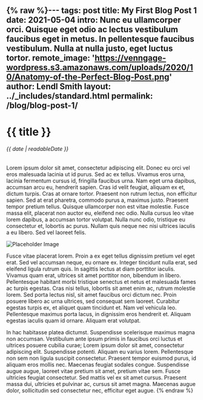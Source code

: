 {% raw %}---
tags: post
title: My First Blog Post 1
date: 2021-05-04
intro: Nunc eu ullamcorper orci. Quisque eget odio ac lectus vestibulum faucibus eget in metus. In pellentesque faucibus vestibulum. Nulla at nulla justo, eget luctus tortor.
remote_image: 'https://venngage-wordpress.s3.amazonaws.com/uploads/2020/10/Anatomy-of-the-Perfect-Blog-Post.png'
author: Lendl Smith
layout: ../_includes/standard.html
permalink: /blog/blog-post-1/
---

# {{ title }}
###### {{ date | readableDate }}

Lorem ipsum dolor sit amet, consectetur adipiscing elit. Donec eu orci vel eros malesuada lacinia ut id purus. Sed ac ex tellus. Vivamus eros urna, lacinia fermentum cursus id, fringilla faucibus urna. Nam eget urna dapibus, accumsan arcu eu, hendrerit sapien. Cras id velit feugiat, aliquam ex et, dictum turpis. Cras at ornare tortor. Praesent non rutrum lectus, non efficitur sapien. Sed at erat pharetra, commodo purus a, maximus justo. Praesent tempor pretium tellus. Quisque ullamcorper non est vitae molestie. Fusce massa elit, placerat non auctor eu, eleifend nec odio. Nulla cursus leo vitae lorem dapibus, a accumsan tortor volutpat. Nulla nunc odio, tristique eu consectetur et, lobortis ac purus. Nullam quis neque nec nisi ultrices iaculis a eu libero. Sed vel laoreet felis.

![Placeholder Image](https://www.mapix.com/wp-content/uploads/2018/04/1200x400.png)

Fusce vitae placerat lorem. Proin a ex eget tellus dignissim pretium vel eget erat. Sed vel accumsan neque, eu ornare ex. Integer tincidunt nulla erat, sed eleifend ligula rutrum quis. In sagittis lectus at diam porttitor iaculis. Vivamus quam erat, ultrices sit amet porttitor non, bibendum in libero. Pellentesque habitant morbi tristique senectus et netus et malesuada fames ac turpis egestas. Cras nisi tellus, lobortis sit amet enim ac, rutrum molestie lorem. Sed porta lectus nisl, sit amet faucibus orci dictum nec. Proin posuere libero ac urna ultrices, sed consequat sem laoreet. Curabitur egestas turpis ex, et aliquet quam tincidunt et. Nam vel vehicula leo. Pellentesque maximus porta lacus, in dignissim eros hendrerit et. Aliquam egestas iaculis quam id ornare. Aliquam erat volutpat.

In hac habitasse platea dictumst. Suspendisse scelerisque maximus magna non accumsan. Vestibulum ante ipsum primis in faucibus orci luctus et ultrices posuere cubilia curae; Lorem ipsum dolor sit amet, consectetur adipiscing elit. Suspendisse potenti. Aliquam eu varius lorem. Pellentesque non sem non ligula suscipit consectetur. Praesent tempor euismod purus, id aliquam eros mollis nec. Maecenas feugiat sodales congue. Suspendisse augue augue, laoreet vitae pretium sit amet, pretium vitae sem. Fusce ultricies feugiat consectetur. Sed mattis vel ex sit amet cursus. Praesent massa dui, ultricies et pulvinar ac, cursus sit amet magna. Maecenas augue dolor, sollicitudin sed consectetur nec, efficitur eget augue.
{% endraw %}

